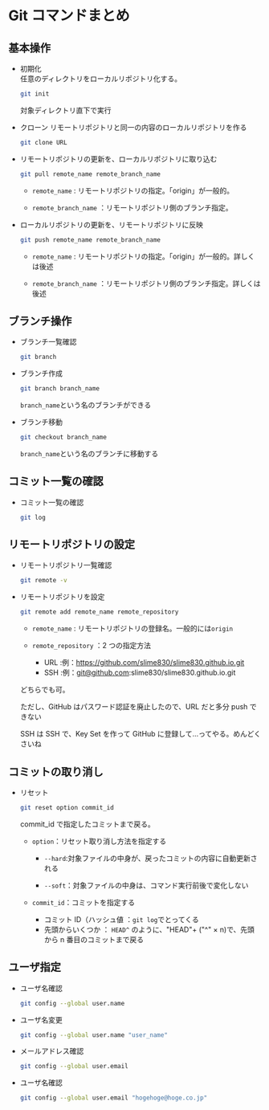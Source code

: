 # Git コマンドまとめ

## 基本操作

- 初期化  
   任意のディレクトリをローカルリポジトリ化する。

  ```bash
  git init
  ```

  対象ディレクトリ直下で実行

- クローン
  リモートリポジトリと同一の内容のローカルリポジトリを作る

  ```bash
  git clone URL
  ```

- リモートリポジトリの更新を、ローカルリポジトリに取り込む

  ```bash
  git pull remote_name remote_branch_name
  ```

  - `remote_name` : リモートリポジトリの指定。「origin」が一般的。

  - `remote_branch_name` ：リモートリポジトリ側のブランチ指定。

- ローカルリポジトリの更新を、リモートリポジトリに反映

  ```bash
  git push remote_name remote_branch_name
  ```

  - `remote_name` : リモートリポジトリの指定。「origin」が一般的。詳しくは後述

  - `remote_branch_name` ：リモートリポジトリ側のブランチ指定。詳しくは後述

## ブランチ操作

- ブランチ一覧確認

  ```bash
  git branch
  ```

- ブランチ作成

  ```bash
  git branch branch_name
  ```

  `branch_name`という名のブランチができる

- ブランチ移動
  ```bash
  git checkout branch_name
  ```
  `branch_name`という名のブランチに移動する

## コミット一覧の確認

- コミット一覧の確認
  ```bash
  git log
  ```

## リモートリポジトリの設定

- リモートリポジトリ一覧確認

  ```bash
  git remote -v
  ```

- リモートリポジトリを設定

  ```bash
  git remote add remote_name remote_repository
  ```

  - `remote_name` : リモートリポジトリの登録名。一般的には`origin`

  - `remote_repository` ：2 つの指定方法
    - URL :例：https://github.com/slime830/slime830.github.io.git
    - SSH :例：git@github.com:slime830/slime830.github.io.git

  どちらでも可。

  ただし、GitHub はパスワード認証を廃止したので、URL だと多分 push できない

  SSH は SSH で、Key Set を作って GitHub に登録して…ってやる。めんどくさいね

## コミットの取り消し

- リセット

  ```bash
  git reset option commit_id
  ```

  commit_id で指定したコミットまで戻る。

  - `option`：リセット取り消し方法を指定する

    - `--hard`:対象ファイルの中身が、戻ったコミットの内容に自動更新される

    - `--soft`：対象ファイルの中身は、コマンド実行前後で変化しない

  - `commit_id`：コミットを指定する
    - コミット ID（ハッシュ値 ：`git log`でとってくる
    - 先頭からいくつか ： `HEAD^` のように、"HEAD"+ ("^" × n)で、先頭から n 番目のコミットまで戻る

## ユーザ指定

- ユーザ名確認
  ```bash
  git config --global user.name
  ```
- ユーザ名変更

  ```bash
  git config --global user.name "user_name"
  ```

- メールアドレス確認

  ```bash
  git config --global user.email
  ```

- ユーザ名確認
  ```bash
  git config --global user.email "hogehoge@hoge.co.jp"
  ```
